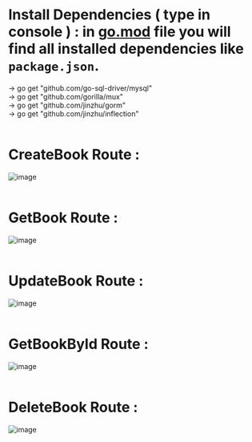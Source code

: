 # Install Dependencies ( type in console ) : in <a href="https://github.com/Mitesh2020/Bookstore-API/blob/main/go.mod">go.mod</a> file you will find all installed dependencies like `package.json`.
-> go get "github.com/go-sql-driver/mysql" <br>
-> go get "github.com/gorilla/mux" <br>
-> go get "github.com/jinzhu/gorm" <br>
-> go get "github.com/jinzhu/inflection"<br> <br>

# CreateBook Route :
![image](https://github.com/Mitesh2020/Bookstore-API/assets/75556442/02ca413b-327e-4647-8914-7adbe17c0214)
<br><br>

# GetBook Route :
![image](https://github.com/Mitesh2020/Bookstore-API/assets/75556442/ee51ef34-fd39-4729-b9e1-49f0a897227d)
<br><br>

# UpdateBook Route :
![image](https://github.com/Mitesh2020/Bookstore-API/assets/75556442/5b6e4428-56f2-41e1-9b6f-0d60dd3328b5)
<br><br>

# GetBookById Route :
![image](https://github.com/Mitesh2020/Bookstore-API/assets/75556442/3d7db71d-c427-4c9a-801f-c377e0f04054)
<br><br>

# DeleteBook Route :
![image](https://github.com/Mitesh2020/Bookstore-API/assets/75556442/2acc0945-0f2f-4854-9016-8c02bd2438a1)

